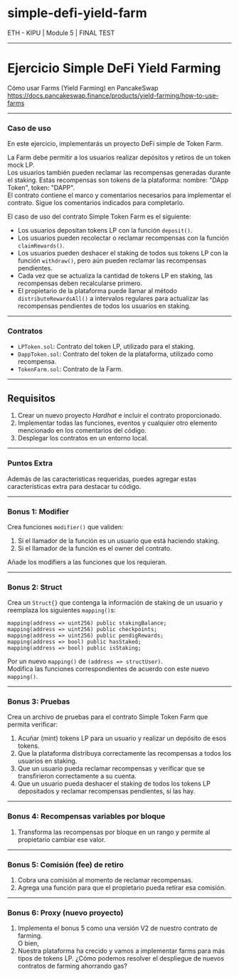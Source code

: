 # simple-defi-yield-farm
ETH - KIPU | Module 5 | FINAL TEST

---

# Ejercicio Simple DeFi Yield Farming

Cómo usar Farms (Yield Farming) en PancakeSwap  
https://docs.pancakeswap.finance/products/yield-farming/how-to-use-farms

---

### Caso de uso

En este ejercicio, implementarás un proyecto DeFi simple de Token Farm.

La Farm debe permitir a los usuarios realizar depósitos y retiros de un token mock LP.  
Los usuarios también pueden reclamar las recompensas generadas durante el staking. Estas recompensas son tokens de la plataforma: nombre: "DApp Token", token: "DAPP".  
El contrato contiene el marco y comentarios necesarios para implementar el contrato. Sigue los comentarios indicados para completarlo.

El caso de uso del contrato Simple Token Farm es el siguiente:

- Los usuarios depositan tokens LP con la función `deposit()`.
- Los usuarios pueden recolectar o reclamar recompensas con la función `claimRewards()`.
- Los usuarios pueden deshacer el staking de todos sus tokens LP con la función `withdraw()`, pero aún pueden reclamar las recompensas pendientes.
- Cada vez que se actualiza la cantidad de tokens LP en staking, las recompensas deben recalcularse primero.
- El propietario de la plataforma puede llamar al método `distributeRewardsAll()` a intervalos regulares para actualizar las recompensas pendientes de todos los usuarios en staking.

---

### Contratos

- `LPToken.sol`: Contrato del token LP, utilizado para el staking.
- `DappToken.sol`: Contrato del token de la plataforma, utilizado como recompensa.
- `TokenFarm.sol`: Contrato de la Farm.

---

## Requisitos

1. Crear un nuevo proyecto _Hardhat_ e incluir el contrato proporcionado.
2. Implementar todas las funciones, eventos y cualquier otro elemento mencionado en los comentarios del código.
3. Desplegar los contratos en un entorno local.

---

### Puntos Extra

Además de las características requeridas, puedes agregar estas características extra para destacar tu código.

---

### Bonus 1: Modifier

Crea funciones `modifier()` que validen:

1. Si el llamador de la función es un usuario que está haciendo staking.
2. Si el llamador de la función es el owner del contrato.

Añade los modifiers a las funciones que los requieran.

---

### Bonus 2: Struct

Crea un `Struct{}` que contenga la información de staking de un usuario y reemplaza los siguientes `mapping()`s:

```solidity
mapping(address => uint256) public stakingBalance;
mapping(address => uint256) public checkpoints;
mapping(address => uint256) public pendigRewards;
mapping(address => bool) public hasStaked;
mapping(address => bool) public isStaking;
```

Por un nuevo `mapping()` de `(address => structUser)`.  
Modifica las funciones correspondientes de acuerdo con este nuevo `mapping()`.

---

### Bonus 3: Pruebas

Crea un archivo de pruebas para el contrato Simple Token Farm que permita verificar:

1. Acuñar (mint) tokens LP para un usuario y realizar un depósito de esos tokens.
2. Que la plataforma distribuya correctamente las recompensas a todos los usuarios en staking.
3. Que un usuario pueda reclamar recompensas y verificar que se transfirieron correctamente a su cuenta.
4. Que un usuario pueda deshacer el staking de todos los tokens LP depositados y reclamar recompensas pendientes, si las hay.

---

### Bonus 4: Recompensas variables por bloque

1. Transforma las recompensas por bloque en un rango y permite al propietario cambiar ese valor.

---

### Bonus 5: Comisión (fee) de retiro

1. Cobra una comisión al momento de reclamar recompensas.
2. Agrega una función para que el propietario pueda retirar esa comisión.

---

### Bonus 6: Proxy (nuevo proyecto)

1. Implementa el bonus 5 como una versión V2 de nuestro contrato de farming.  
   O bien,
2. Nuestra plataforma ha crecido y vamos a implementar farms para más tipos de tokens LP. ¿Cómo podemos resolver el despliegue de nuevos contratos de farming ahorrando gas?
